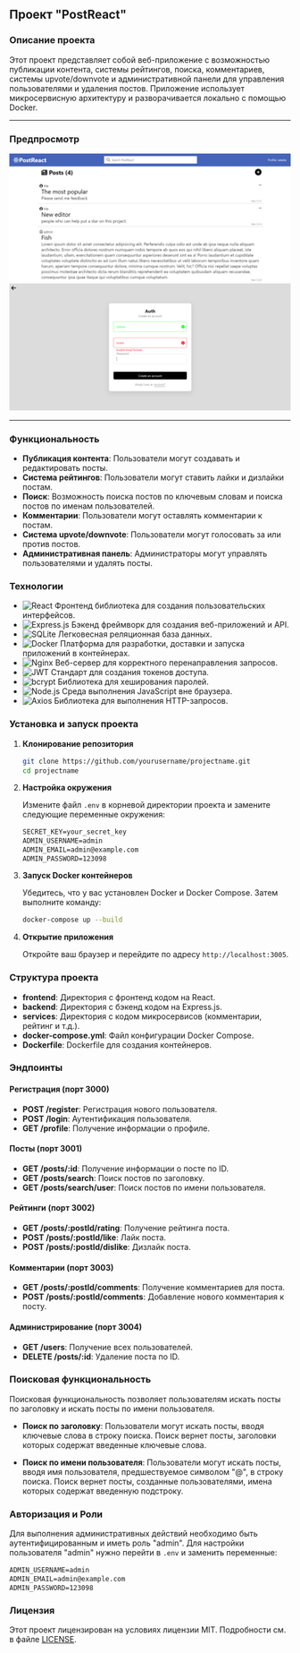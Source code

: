 ## Проект "PostReact"

### Описание проекта

Этот проект представляет собой веб-приложение с возможностью публикации контента, системы рейтингов, поиска, комментариев, системы upvote/downvote и административной панели для управления пользователями и удаления постов. Приложение использует микросервисную архитектуру и разворачивается локально с помощью Docker.

---

### Предпросмотр

<div>
	<img src='./assets/image1.png' />
	<img src='./assets/image2.png' />
</div>

---

### Функциональность

- **Публикация контента**: Пользователи могут создавать и редактировать посты.
- **Система рейтингов**: Пользователи могут ставить лайки и дизлайки постам.
- **Поиск**: Возможность поиска постов по ключевым словам и поиска постов по именам пользователей.
- **Комментарии**: Пользователи могут оставлять комментарии к постам.
- **Система upvote/downvote**: Пользователи могут голосовать за или против постов.
- **Административная панель**: Администраторы могут управлять пользователями и удалять посты.

### Технологии

- ![React](https://img.shields.io/badge/-React-61DAFB?logo=react&logoColor=white&style=flat) Фронтенд библиотека для создания пользовательских интерфейсов.
- ![Express.js](https://img.shields.io/badge/-Express.js-000000?logo=express&logoColor=white&style=flat) Бэкенд фреймворк для создания веб-приложений и API.
- ![SQLite](https://img.shields.io/badge/-SQLite-003B57?logo=sqlite&logoColor=white&style=flat) Легковесная реляционная база данных.
- ![Docker](https://img.shields.io/badge/-Docker-2496ED?logo=docker&logoColor=white&style=flat) Платформа для разработки, доставки и запуска приложений в контейнерах.
- ![Nginx](https://img.shields.io/badge/-Nginx-339933?logo=nginx&logoColor=white&style=flat) Веб-сервер для корректного перенаправления запросов.
- ![JWT](https://img.shields.io/badge/-JWT-000000?logo=json-web-tokens&logoColor=white&style=flat) Стандарт для создания токенов доступа.
- ![bcrypt](https://img.shields.io/badge/-bcrypt-003A70?logo=shield&logoColor=white&style=flat) Библиотека для хеширования паролей.
- ![Node.js](https://img.shields.io/badge/-Node.js-339933?logo=node.js&logoColor=white&style=flat) Среда выполнения JavaScript вне браузера.
- ![Axios](https://img.shields.io/badge/-Axios-671DD7?logo=axios&logoColor=white&style=flat) Библиотека для выполнения HTTP-запросов.

### Установка и запуск проекта

1. **Клонирование репозитория**

   ```bash
   git clone https://github.com/yourusername/projectname.git
   cd projectname
   ```

2. **Настройка окружения**

   Измените файл `.env` в корневой директории проекта и замените следующие переменные окружения:

   ```plaintext
   SECRET_KEY=your_secret_key
   ADMIN_USERNAME=admin
   ADMIN_EMAIL=admin@example.com
   ADMIN_PASSWORD=123098
   ```

3. **Запуск Docker контейнеров**

   Убедитесь, что у вас установлен Docker и Docker Compose. Затем выполните команду:

   ```bash
   docker-compose up --build
   ```

4. **Открытие приложения**

   Откройте ваш браузер и перейдите по адресу `http://localhost:3005`.

### Структура проекта

- **frontend**: Директория с фронтенд кодом на React.
- **backend**: Директория с бэкенд кодом на Express.js.
- **services**: Директория с кодом микросервисов (комментарии, рейтинг и т.д.).
- **docker-compose.yml**: Файл конфигурации Docker Compose.
- **Dockerfile**: Dockerfile для создания контейнеров.

### Эндпоинты

#### Регистрация (порт 3000)

- **POST /register**: Регистрация нового пользователя.
- **POST /login**: Аутентификация пользователя.
- **GET /profile**: Получение информации о профиле.

#### Посты (порт 3001)

- **GET /posts/:id**: Получение информации о посте по ID.
- **GET /posts/search**: Поиск постов по заголовку.
- **GET /posts/search/user**: Поиск постов по имени пользователя.

#### Рейтинги (порт 3002)

- **GET /posts/:postId/rating**: Получение рейтинга поста.
- **POST /posts/:postId/like**: Лайк поста.
- **POST /posts/:postId/dislike**: Дизлайк поста.

#### Комментарии (порт 3003)

- **GET /posts/:postId/comments**: Получение комментариев для поста.
- **POST /posts/:postId/comments**: Добавление нового комментария к посту.

#### Администрирование (порт 3004)

- **GET /users**: Получение всех пользователей.
- **DELETE /posts/:id**: Удаление поста по ID.

### Поисковая функциональность

Поисковая функциональность позволяет пользователям искать посты по заголовку и искать посты по имени пользователя.

- **Поиск по заголовку**: Пользователи могут искать посты, вводя ключевые слова в строку поиска. Поиск вернет посты, заголовки которых содержат введенные ключевые слова.

- **Поиск по имени пользователя**: Пользователи могут искать посты, вводя имя пользователя, предшествуемое символом "@", в строку поиска. Поиск вернет посты, созданные пользователями, имена которых содержат введенную подстроку.

### Авторизация и Роли

Для выполнения административных действий необходимо быть аутентифицированным и иметь роль "admin".
Для настройки пользователя "admin" нужно перейти в `.env` и заменить переменные:

```
ADMIN_USERNAME=admin
ADMIN_EMAIL=admin@example.com
ADMIN_PASSWORD=123098
```

### Лицензия

Этот проект лицензирован на условиях лицензии MIT. Подробности см. в файле [LICENSE](../LICENSE).
